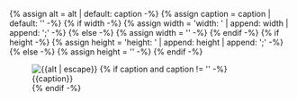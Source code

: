 {% assign alt = alt | default: caption -%}
{% assign caption = caption | default: '' -%}
{% if width -%}
{% assign width = 'width: ' | append: width | append: ';' -%}
{% else -%}
{% assign width = '' -%}
{% endif -%}
{% if height -%}
{% assign height = 'height: ' | append: height | append: ';' -%}
{% else -%}
{% assign height = '' -%}
{% endif -%}

<figure class="{{class}}">
  <div class="site-figure-container">
    <img src="/assets/images/docs/{{image}}" class="{{img-class}}" alt="{{alt | escape}}" style="{{width}} {{height}}">
    {% if caption and caption != '' -%}
      <figcaption class="figure-caption">{{caption}}</figcaption>
    {% endif -%}
  </div>
</figure>
